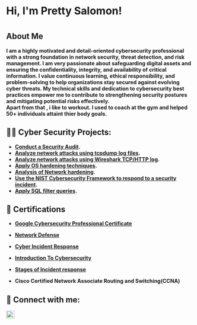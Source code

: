 <h1>Hi, I'm Pretty Salomon! <h1>

<h2> About Me </h2>
<b>I am a highly motivated and detail-oriented cybersecurity professional with a strong foundation in network security, threat detection, and risk management. I am very passionate about safeguarding digital assets and ensuring the confidentiality, integrity, and availability of critical information. I value continuous learning, ethical responsibility, and problem-solving to help organizations stay secured against evolving cyber threats. My technical skills and dedication to cybersecurity best practices empower me to contribute to strengthening security postures and mitigating potential risks effectively.<b /> 
<br /> Apart from that , i like to workout. I used to coach at the gym and helped 50+ individuals attaint thier body goals. <br /> 
  
<h2>👨‍💻 Cyber Security Projects:</h2>

  -  [Conduct a Security Audit](https://github.com/prettysalomon/Conduct-a-Security-Audit).
  - [Analyze network attacks using tcpdump log files](https://github.com/prettysalomon/Network-traffic-Analysis/blob/main/README.md).
  - [Analyze network attacks using Wireshark TCP/HTTP log](https://github.com/prettysalomon/Analyze-network-attacks-Wireshark-TCP-HTTP-log.).
  - [ Apply OS hardening techniques](https://github.com/prettysalomon/Apply-OS-Hardening-Techniques/blob/main/README.md).
  - [Analysis of Network hardening](https://github.com/prettysalomon/Analysis-of-network-hardening/blob/main/README.md).
  - [ Use the NIST Cybersecurity Framework to respond to a security incident]().
  - [Apply SQL filter queries](https://github.com/prettysalomon/Apply-SQL-filter-queries).

<h2> 📄 Certifications </h2>

- [Google Cybersecurity Professional Certificate](https://www.coursera.org/account/accomplishments/specialization/1JUY1VNB7RS7)

- [Network Defense](https://www.credly.com/badges/93afa4ff-861d-4fa3-8cb1-bf2a7fd0a823/linked_in_profile)

- [Cyber Incident Response](https://www.coursera.org/account/accomplishments/verify/TCM94SN6S022)

- [Introduction To Cybersecurity](https://www.credly.com/badges/3cafca3d-5217-4072-8e97-e932cb347b84/linked_in_profile)

- [Stages of Incident response](https://www.coursera.org/account/accomplishments/verify/7ZDAMFSHCM1W)

- Cisco Certified Network Associate Routing and Switching(CCNA)

  


<h2> 🤳 Connect with me:</h2>

[<img align="left" alt="PrettySalomon | LinkedIn" width="22px" src="https://cdn.jsdelivr.net/npm/simple-icons@v3/icons/linkedin.svg" />][linkedin]

[linkedin]: https://www.linkedin.com/in/lamosalomon/



<!--
**joshmadakor1/joshmadakor1** is a ✨ _special_ ✨ repository because its `README.md` (this file) appears on your GitHub profile.

Here are some ideas to get you started:

- 🔭 I’m currently working on ...
- 🌱 I’m currently learning ...
- 👯 I’m looking to collaborate on ...
- 🤔 I’m looking for help with ...
- 💬 Ask me about ...
- 📫 How to reach me: ...
- 😄 Pronouns: ...
- ⚡ Fun fact: ...
-->

